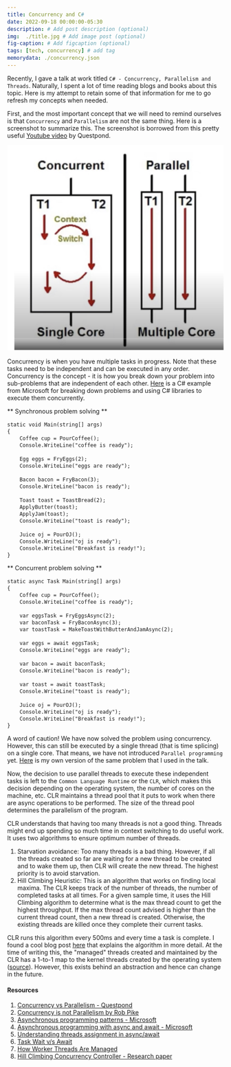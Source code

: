 ```yaml
---
title: Concurrency and C#
date: 2022-09-18 00:00:00-05:30
description: # Add post description (optional)
img:  ./title.jpg # Add image post (optional)
fig-caption: # Add figcaption (optional)
tags: [tech, concurrency] # add tag
memorydata: ./concurrency.json
---
```


Recently, I gave a talk at work titled `C# - Concurrency, Parallelism and Threads`. Naturally, I spent a lot of time reading blogs and books about this topic. Here is my attempt to retain some of that information for me to go refresh my concepts when needed.

First, and the most important concept that we will need to remind ourselves is that `Concurrency` and `Parallelism` are not the same thing. Here is a screenshot to summarize this. The screenshot is borrowed from this pretty useful [Youtube video](https://www.youtube.com/watch?v=8Je1W82vwYM) by Questpond.

![Concurrency Vs Parallelism](./concurrencyvsparallelism.jpg)

Concurrency is when you have multiple tasks in progress. Note that these tasks need to be independent and can be executed in any order. Concurrency is the concept - it is how you break down your problem into sub-problems that are independent of each other. [Here](https://learn.microsoft.com/en-us/dotnet/csharp/programming-guide/concepts/async/) is a C# example from Microsoft for breaking down problems and using C# libraries to execute them concurrently. 

** Synchronous problem solving **

```
static void Main(string[] args)
{
    Coffee cup = PourCoffee();
    Console.WriteLine("coffee is ready");

    Egg eggs = FryEggs(2);
    Console.WriteLine("eggs are ready");

    Bacon bacon = FryBacon(3);
    Console.WriteLine("bacon is ready");

    Toast toast = ToastBread(2);
    ApplyButter(toast);
    ApplyJam(toast);
    Console.WriteLine("toast is ready");

    Juice oj = PourOJ();
    Console.WriteLine("oj is ready");
    Console.WriteLine("Breakfast is ready!");
}

```

** Concurrent problem solving **

```
static async Task Main(string[] args)
{
    Coffee cup = PourCoffee();
    Console.WriteLine("coffee is ready");

    var eggsTask = FryEggsAsync(2);
    var baconTask = FryBaconAsync(3);
    var toastTask = MakeToastWithButterAndJamAsync(2);

    var eggs = await eggsTask;
    Console.WriteLine("eggs are ready");

    var bacon = await baconTask;
    Console.WriteLine("bacon is ready");

    var toast = await toastTask;
    Console.WriteLine("toast is ready");

    Juice oj = PourOJ();
    Console.WriteLine("oj is ready");
    Console.WriteLine("Breakfast is ready!");
}
```

A word of caution! We have now solved the problem using concurrency. However, this can still be executed by a single thread (that is time splicing) on a single core. That means, we have not introduced `Parallel programming` yet. [Here](https://github.com/joshi-aparna/asp_thread_demo/blob/master/ThreadDemo/AsyncDemo.cs) is my own version of the same problem that I used in the talk.

Now, the decision to use parallel threads to execute these independent tasks is left to the `Common Language Runtime` or the `CLR`, which makes this decision depending on the operating system, the number of cores on the machine, etc. CLR maintains a thread pool that it puts to work when there are async operations to be performed. The size of the thread pool determines the parallelism of the program.

CLR understands that having too many threads is not a good thing. Threads might end up spending so much time in context switching to do useful work. It uses two algorithms to ensure optimum number of threads.
1. Starvation avoidance: Too many threads is a bad thing. However, if all the threads created so far are waiting for a new thread to be created and to wake them up, then CLR will create the new thread. The highest priority is to avoid starvation.
2. Hill Climbing Heuristic: This is an algorithm that works on finding local maxima. The CLR keeps track of the number of threads, the number of completed tasks at all times. For a given sample time, it uses the Hill Climbing algorithm to determine what is the max thread count to get the highest throughput. If the max thread count advised is higher than the current thread count, then a new thread is created. Otherwise, the existing threads are killed once they complete their current tasks.

CLR runs this algorithm every 500ms and every time a task is complete. I found a cool blog post [here](https://mattwarren.org/2017/04/13/The-CLR-Thread-Pool-Thread-Injection-Algorithm/) that explains the algorithm in more detail. At the time of writing this, the "managed" threads created and maintained by the CLR has a 1-to-1 map to the kernel threads created by the operating system ([source](https://github.com/dotnet/runtime/blob/main/docs/design/coreclr/botr/intro-to-clr.md#threading)). However, this exists behind an abstraction and hence can change in the future.

#### Resources
1. [Concurrency vs Parallelism - Questpond](https://www.youtube.com/watch?v=8Je1W82vwYM)
2. [Concurrency is not Parallelism by Rob Pike](https://www.youtube.com/watch?v=oV9rvDllKEg)
3. [Asynchronous programming patterns - Microsoft](https://learn.microsoft.com/en-us/dotnet/standard/asynchronous-programming-patterns/)
4. [Asynchronous programming with async and await - Microsoft](https://learn.microsoft.com/en-us/dotnet/csharp/programming-guide/concepts/async/)
5. [Understanding threads assignment in async/await](https://stackoverflow.com/a/33829420/3773974)
6. [Task Wait v/s Await](https://olegignat.com/task-wait-or-await-task/)
7. [How Worker Threads Are Managed](https://learning.oreilly.com/library/view/clr-via-c/9780735668737/ch27.html#how_worker_threads_are_managed)
8. [Hill Climbing Concurrency Controller - Research paper](https://www.researchgate.net/publication/228977836_Optimizing_concurrency_levels_in_the_net_threadpool_A_case_study_of_controller_design_and_implementation)

